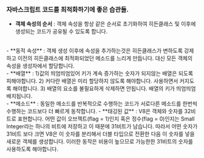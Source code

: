### 자바스크립트 코드를 최적화하기에 좋은 습관들.
- **객체 속성의 순서** : 객체 속성을 항상 같은 순서로 초기화하여 히든클래스 및 
                         이후에 생성되는 코드가 공유될 수 있도록 합니다.
<br>
- **동적 속성** : 객체 생성 이후에 속성을 추가하는것은 히든클래스가 변하도록 강제하고 이전의 
                  히든클래스에 최적화되었던 메소드를 느리게 만듭니다. 대신 모든 객체의 속성을 생성자에서 할당합니다.
<br>
- **배열** : 1)값의 띄엄띄엄있어 키가 계속 증가하는 숫자가 되지않는 배열은 되도록 피해야합니다.
             2) 커다란 배열은 미리 할당하지 않도록 해야합니다. 사용하면서 커지도록 해야합니다.
             3) 배열의 요소를 불필요하게 삭제하면 안됩니다. 배열의 키가 띄엄띄엄 배치됩니다.
<br>
- **메소드** : 동일한 메소드를 반복적으로 수행하는 코드가 서로다른 메소드를 한번씩 수행하는 코드보다 더 빠르게 동작합니다.
<r>
- **태깅된 값** : V8은 객체와 숫자를 32비트로 표현합니다. 어떤 값이 오브젝트(flag = 1)인지 혹은 정수(flag = 0)인지는 Small Integer라는 하나의 비트에 저장하고 
                  이 때문에 31비트가 남습니다. 따라서 어떤 숫자가 31비트 보다 크면 V8은 이 숫자를 분리해서 더블 타입으로 전환한 다음 이 숫자를 넣을 새로운 객체를 생성합니다. 
                  이러한 동작은 비용이 높으므로 가능한한 31비트의 숫자를 사용하도록 해야합니다.
